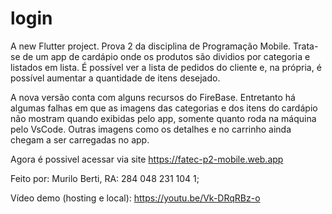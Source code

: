 # login

A new Flutter project.
Prova 2 da disciplina de Programação Mobile. 
Trata-se de um app de cardápio onde os produtos são dividios por categoria e listados em lista.
É possível ver a lista de pedidos do cliente e, na própria, é possível aumentar a quantidade de itens desejado.

A nova versão conta com alguns recursos do FireBase. Entretanto há algumas falhas em que as imagens das categorias e
  dos itens do cardápio não mostram quando exibidas pelo app, somente quanto roda na máquina
  pelo VsCode. Outras imagens como os detalhes e no carrinho ainda chegam a ser carregadas no app.

Agora é possivel acessar via site https://fatec-p2-mobile.web.app

Feito por:
Murilo Berti, RA: 284 048 231 104 1;

Vídeo demo (hosting e local):
https://youtu.be/Vk-DRqRBz-o
